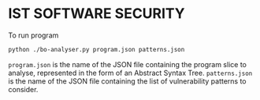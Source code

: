 # IST SOFTWARE SECURITY

To run program

```bash
python ./bo-analyser.py program.json patterns.json
```

`program.json`  is the name of the JSON file containing the program slice to analyse, represented in the form of an Abstract Syntax Tree. `patterns.json` is the name of the JSON file containing the list of vulnerability patterns to consider.
